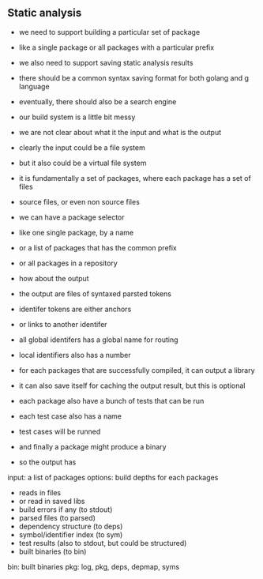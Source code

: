## Static analysis

- we need to support building a particular set of package
- like a single package or all packages with a particular prefix
- we also need to support saving static analysis results
- there should be a common syntax saving format for both golang and g language
- eventually, there should also be a search engine

- our build system is a little bit messy
- we are not clear about what it the input and what is the output 

- clearly the input could be a file system
- but it also could be a virtual file system
- it is fundamentally a set of packages, where each package has a set of files
- source files, or even non source files
- we can have a package selector
- like one single package, by a name
- or a list of packages that has the common prefix
- or all packages in a repository

- how about the output
- the output are files of syntaxed parsted tokens
- identifer tokens are either anchors
- or links to another identifer
- all global identifers has a global name for routing
- local identifiers also has a number
- for each packages that are successfully compiled, it can output a library
- it can also save itself for caching the output result, but this is optional
- each package also have a bunch of tests that can be run
- each test case also has a name
- test cases will be runned
- and finally a package might produce a binary

- so the output has

input: a list of packages
options: build depths
for each packages
- reads in files
- or read in saved libs
- build errors if any (to stdout)
- parsed files (to parsed)
- dependency structure (to deps)
- symbol/identifier index (to sym)
- test results (also to stdout, but could be structured)
- built binaries (to bin)

bin: built binaries
pkg: log, pkg, deps, depmap, syms

